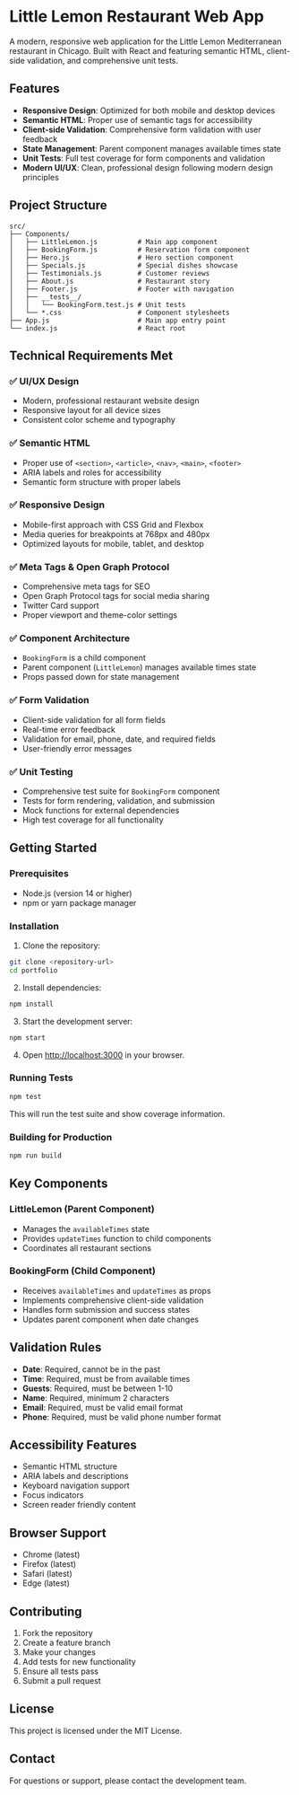 # Little Lemon Restaurant Web App

A modern, responsive web application for the Little Lemon Mediterranean restaurant in Chicago. Built with React and featuring semantic HTML, client-side validation, and comprehensive unit tests.

## Features

- **Responsive Design**: Optimized for both mobile and desktop devices
- **Semantic HTML**: Proper use of semantic tags for accessibility
- **Client-side Validation**: Comprehensive form validation with user feedback
- **State Management**: Parent component manages available times state
- **Unit Tests**: Full test coverage for form components and validation
- **Modern UI/UX**: Clean, professional design following modern design principles

## Project Structure

```
src/
├── Components/
│   ├── LittleLemon.js          # Main app component
│   ├── BookingForm.js          # Reservation form component
│   ├── Hero.js                 # Hero section component
│   ├── Specials.js             # Special dishes showcase
│   ├── Testimonials.js         # Customer reviews
│   ├── About.js                # Restaurant story
│   ├── Footer.js               # Footer with navigation
│   ├── __tests__/
│   │   └── BookingForm.test.js # Unit tests
│   └── *.css                   # Component stylesheets
├── App.js                      # Main app entry point
└── index.js                    # React root
```

## Technical Requirements Met

### ✅ UI/UX Design
- Modern, professional restaurant website design
- Responsive layout for all device sizes
- Consistent color scheme and typography

### ✅ Semantic HTML
- Proper use of `<section>`, `<article>`, `<nav>`, `<main>`, `<footer>`
- ARIA labels and roles for accessibility
- Semantic form structure with proper labels

### ✅ Responsive Design
- Mobile-first approach with CSS Grid and Flexbox
- Media queries for breakpoints at 768px and 480px
- Optimized layouts for mobile, tablet, and desktop

### ✅ Meta Tags & Open Graph Protocol
- Comprehensive meta tags for SEO
- Open Graph Protocol tags for social media sharing
- Twitter Card support
- Proper viewport and theme-color settings

### ✅ Component Architecture
- `BookingForm` is a child component
- Parent component (`LittleLemon`) manages available times state
- Props passed down for state management

### ✅ Form Validation
- Client-side validation for all form fields
- Real-time error feedback
- Validation for email, phone, date, and required fields
- User-friendly error messages

### ✅ Unit Testing
- Comprehensive test suite for `BookingForm` component
- Tests for form rendering, validation, and submission
- Mock functions for external dependencies
- High test coverage for all functionality

## Getting Started

### Prerequisites
- Node.js (version 14 or higher)
- npm or yarn package manager

### Installation

1. Clone the repository:
```bash
git clone <repository-url>
cd portfolio
```

2. Install dependencies:
```bash
npm install
```

3. Start the development server:
```bash
npm start
```

4. Open [http://localhost:3000](http://localhost:3000) in your browser.

### Running Tests

```bash
npm test
```

This will run the test suite and show coverage information.

### Building for Production

```bash
npm run build
```

## Key Components

### LittleLemon (Parent Component)
- Manages the `availableTimes` state
- Provides `updateTimes` function to child components
- Coordinates all restaurant sections

### BookingForm (Child Component)
- Receives `availableTimes` and `updateTimes` as props
- Implements comprehensive client-side validation
- Handles form submission and success states
- Updates parent component when date changes

## Validation Rules

- **Date**: Required, cannot be in the past
- **Time**: Required, must be from available times
- **Guests**: Required, must be between 1-10
- **Name**: Required, minimum 2 characters
- **Email**: Required, must be valid email format
- **Phone**: Required, must be valid phone number format

## Accessibility Features

- Semantic HTML structure
- ARIA labels and descriptions
- Keyboard navigation support
- Focus indicators
- Screen reader friendly content

## Browser Support

- Chrome (latest)
- Firefox (latest)
- Safari (latest)
- Edge (latest)

## Contributing

1. Fork the repository
2. Create a feature branch
3. Make your changes
4. Add tests for new functionality
5. Ensure all tests pass
6. Submit a pull request

## License

This project is licensed under the MIT License.

## Contact

For questions or support, please contact the development team.
